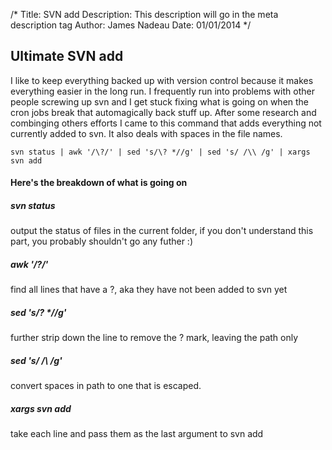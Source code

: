 /*
Title: SVN add
Description: This description will go in the meta description tag
Author: James Nadeau
Date: 01/01/2014
*/

## Ultimate SVN add

I like to keep everything backed up with version control because it 
makes everything easier in the long run. I frequently run into problems 
with other people screwing up svn and I get stuck fixing what is going 
on when the cron jobs break that automagically back stuff up. After some 
research and combinging others efforts I came to this command that adds 
everything not currently added to svn. It also deals with spaces in the 
file names.

	svn status | awk '/\?/' | sed 's/\? *//g' | sed 's/ /\\ /g' | xargs svn add

#### Here's the breakdown of what is going on ####

##### svn status #####

output the status of files in the current folder, if you don't understand this part, you probably shouldn't go any futher :)

##### awk '/\?/' #####

find all lines that have a ?, aka they have not been added to svn yet

##### sed 's/\? *//g' #####

further strip down the line to remove the ? mark, leaving the path only

##### sed 's/ /\\ /g' #####

convert spaces in path to one that is escaped.

##### xargs svn add #####

take each line and pass them as the last argument to svn add
